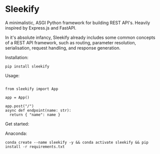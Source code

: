 # Sleekify
A minimalistic, ASGI Python framework for building REST API's. Heavily inspired by Express.js and FastAPI.

In it's absolute infancy, Sleekify already includes some common concepts of a REST API framework, such as routing, parameter resolution, serialisation, request handling, and response generation.

Installation:

```
pip install sleekify
```

Usage:

```

from sleekify import App

app = App()

app.post("/")
async def endpoint(name: str):
  return { "name": name }

```

Get started:

Anaconda:

```
conda create --name sleekify -y && conda activate sleekify && pip install -r requirements.txt
```
